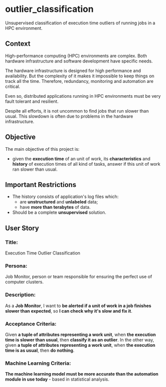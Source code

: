 # outlier_classification
Unsupervised classification of execution time outliers of running jobs in a HPC environment.

## Context
High-performance computing (HPC) environments are complex. Both hardware infrastructure and software development have specific needs.

The hardware infrastructure is designed for high performance and availability. But the complexity of it makes it impossible to keep things on track all the time. Therefore, redundancy, monitoring and automation are critical.

Even so, distributed applications running in HPC environments must be very fault tolerant and resilient.

Despite all efforts, it is not uncommon to find jobs that run slower than usual. This slowdown is often due to problems in the hardware infrastructure.

## Objective
The main objective of this project is:
 - given the **execution time** of an unit of work, its **characteristics** and **history** of execution times of all kind of tasks, answer if this unit of work ran slower than usual.

## Important Restrictions
 - The history consists of application's log files which:
     - are **unstructured** and **unlabeled** data;
     - have **more than terabytes** of data.
 - Should be a complete **unsupervised** solution.

## User Story

### **Title**:
Execution Time Outlier Classification

### **Persona**:
Job Monitor, person or team responsible for ensuring the perfect use of computer clusters.

### **Description**:
As a **Job Monitor**, I want to **be alerted if a unit of work in a job finishes slower than expected**, so **I can check why it's slow and fix it**.

### **Acceptance Criteria**:
Given **a tuple of attributes representing a work unit**, when **the execution time is slower than usual**, then **classify it as an outlier**.
In the other way, given **a tuple of attributes representing a work unit**, when **the execution time is as usual**, then **do nothing**.

### **Machine Learning Criteria**:
**The machine learning model must be more accurate than the automation module in use today** - based in statistical analysis.



